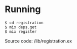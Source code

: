 # Running
```
$ cd registration
$ mix deps.get
$ mix register
```
Source code: /lib/registration.ex
